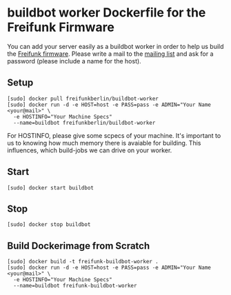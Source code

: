 # buildbot worker Dockerfile for the Freifunk Firmware

You can add your server easily as a buildbot worker in order to help us build the [Freifunk firmware](https://github.com/Freifunk-Spalter). Please write a mail to the [mailing list](http://lists.berlin.freifunk.net/cgi-bin/mailman/listinfo/berlin) and ask for a password (please include a name for the host).

## Setup

```
[sudo] docker pull freifunkberlin/buildbot-worker
[sudo] docker run -d -e HOST=host -e PASS=pass -e ADMIN="Your Name <your@mail>" \
  -e HOSTINFO="Your Machine Specs"
  --name=buildbot freifunkberlin/buildbot-worker
```
For HOSTINFO, please give some scpecs of your machine. It's important to us to knowing how much memory there is avaiable for building. This influences, which build-jobs we can drive on your worker.

## Start
```
[sudo] docker start buildbot
```

## Stop
```
[sudo] docker stop buildbot
```

## Build Dockerimage from Scratch
```
[sudo] docker build -t freifunk-buildbot-worker .
[sudo] docker run -d -e HOST=host -e PASS=pass -e ADMIN="Your Name <your@mail>" \
  -e HOSTINFO="Your Machine Specs"
  --name=buildbot freifunk-buildbot-worker
```

